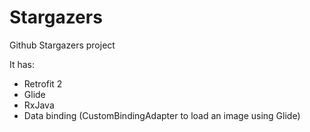 # Stargazers
Github Stargazers project

It has:
- Retrofit 2
- Glide
- RxJava
- Data binding (CustomBindingAdapter to load an image using Glide)
